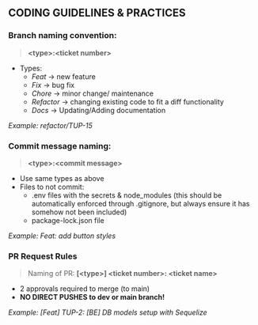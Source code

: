 ## CODING GUIDELINES & PRACTICES
### Branch naming convention:
> **\<type\>:\<ticket number\>**
* Types:
    * *Feat* -> new feature
    * *Fix* -> bug fix
    * *Chore* -> minor change/ maintenance
    * *Refactor* -> changing existing code to fit a diff functionality
    * *Docs* -> Updating/Adding documentation

*Example: refactor/TUP-15*

### Commit message naming:
> **\<type\>:\<commit message\>**
* Use same types as above
* Files to not commit:
    * .env files with the secrets & node_modules (this should be automatically enforced through .gitignore, but always ensure it has somehow not been included)
    * package-lock.json file

*Example: Feat: add button styles*

### PR Request Rules
> Naming of PR: **\[<type\>] \<ticket number\>: \<ticket name\>**
* 2 approvals required to merge (to main)
* **NO DIRECT PUSHES to dev or main branch!**

*Example: [Feat] TUP-2: [BE] DB models setup with Sequelize*